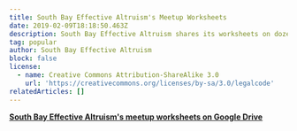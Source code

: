 ```yaml
---
title: South Bay Effective Altruism's Meetup Worksheets
date: 2019-02-09T18:18:50.463Z
description: South Bay Effective Altruism shares its worksheets on dozens of its meetups.
tag: popular
author: South Bay Effective Altruism
block: false
license:
  - name: Creative Commons Attribution-ShareAlike 3.0
    url: 'https://creativecommons.org/licenses/by-sa/3.0/legalcode'
relatedArticles: []
---
```

**[South Bay Effective Altruism's meetup worksheets on Google Drive](https://drive.google.com/drive/folders/1cOIITSwKPnmKbGMw8rk_KDR4yFerpZvK?usp=sharing)**
